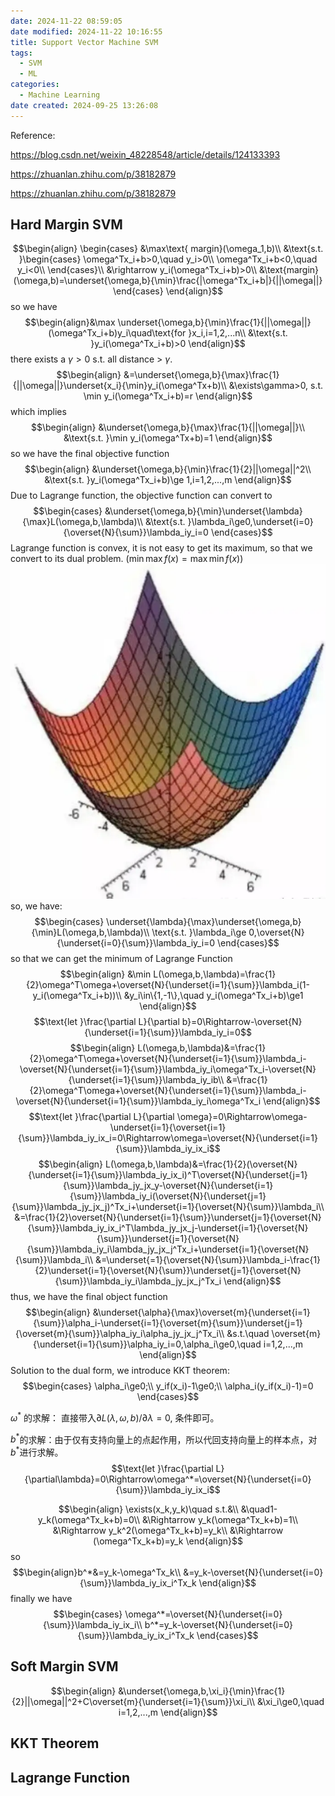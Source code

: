 ```yaml
---
date: 2024-11-22 08:59:05
date modified: 2024-11-22 10:16:55
title: Support Vector Machine SVM
tags:
  - SVM
  - ML
categories:
  - Machine Learning
date created: 2024-09-25 13:26:08
---
```

Reference:

https://blog.csdn.net/weixin_48228548/article/details/124133393

https://zhuanlan.zhihu.com/p/38182879

https://zhuanlan.zhihu.com/p/38182879

<!--more-->

## Hard Margin SVM
$$\begin{align}
\begin{cases}
&\max\text{ margin}(\omega_1,b)\\
&\text{s.t. }\begin{cases}
\omega^Tx_i+b>0,\quad y_i>0\\
\omega^Tx_i+b<0,\quad y_i<0\\
\end{cases}\\
&\rightarrow y_i(\omega^Tx_i+b)>0\\
&\text{margin}(\omega,b)=\underset{\omega,b}{\min}\frac{|\omega^Tx_i+b|}{||\omega||}
\end{cases}
\end{align}$$
so we have 
$$\begin{align}&\max \underset{\omega,b}{\min}\frac{1}{||\omega||}(\omega^Tx_i+b)y_i\quad\text{for }x_i,i=1,2,...n\\
&\text{s.t. }y_i(\omega^Tx_i+b)>0
\end{align}$$
there exists a $\gamma>0$ s.t. all distance > $\gamma$.
$$\begin{align}
&=\underset{\omega,b}{\max}\frac{1}{||\omega||}\underset{x_i}{\min}y_i(\omega^Tx+b)\\ 
&\exists\gamma>0, s.t. \min y_i(\omega^Tx_i+b)=r
\end{align}$$
which implies
$$\begin{align}
&\underset{\omega,b}{\max}\frac{1}{||\omega||}\\
&\text{s.t. }\min y_i(\omega^Tx+b)=1
\end{align}$$
so we have the final objective function
$$\begin{align}
&\underset{\omega,b}{\min}\frac{1}{2}||\omega||^2\\
&\text{s.t. }y_i(\omega^Tx_i+b)\ge 1,i=1,2,...,m
\end{align}$$
Due to Lagrange function, the objective function can convert to
$$\begin{cases}
&\underset{\omega,b}{\min}\underset{\lambda}{\max}L(\omega,b,\lambda)\\ 
&\text{s.t. }\lambda_i\ge0,\underset{i=0}{\overset{N}{\sum}}\lambda_iy_i=0
\end{cases}$$
Lagrange function is convex, it is not easy to get its maximum, so that we convert to its dual problem. ($\min\max f(x)=\max\min f(x)$)
![image](https://github.com/amor-mio-de-mi-vida/picx-images-hosting/raw/master/其他/image.9gwlovpb01.webp)
so, we have:
$$\begin{cases}
\underset{\lambda}{\max}\underset{\omega,b}{\min}L(\omega,b,\lambda)\\
\text{s.t. }\lambda_i\ge 0,\overset{N}{\underset{i=0}{\sum}}\lambda_iy_i=0
\end{cases}$$
so that we can get the minimum of Lagrange Function
$$\begin{align}
&\min L(\omega,b,\lambda)=\frac{1}{2}\omega^T\omega+\overset{N}{\underset{i=1}{\sum}}\lambda_i(1-y_i(\omega^Tx_i+b))\\
&y_i\in\{1,-1\},\quad y_i(\omega^Tx_i+b)\ge1
\end{align}$$
$$\text{let }\frac{\partial L}{\partial b}=0\Rightarrow-\overset{N}{\underset{i=1}{\sum}}\lambda_iy_i=0$$
$$\begin{align}
L(\omega,b,\lambda)&=\frac{1}{2}\omega^T\omega+\overset{N}{\underset{i=1}{\sum}}\lambda_i-\overset{N}{\underset{i=1}{\sum}}\lambda_iy_i\omega^Tx_i-\overset{N}{\underset{i=1}{\sum}}\lambda_iy_ib\\
&=\frac{1}{2}\omega^T\omega+\overset{N}{\underset{i=1}{\sum}}\lambda_i-\overset{N}{\underset{i=1}{\sum}}\lambda_iy_i\omega^Tx_i
\end{align}$$
$$\text{let }\frac{\partial L}{\partial \omega}=0\Rightarrow\omega-\underset{i=1}{\overset{i=1}{\sum}}\lambda_iy_ix_i=0\Rightarrow\omega=\overset{N}{\underset{i=1}{\sum}}\lambda_iy_ix_i$$
$$\begin{align}
L(\omega,b,\lambda)&=\frac{1}{2}(\overset{N}{\underset{i=1}{\sum}}\lambda_iy_ix_i)^T\overset{N}{\underset{j=1}{\sum}}\lambda_jy_jx_y-\overset{N}{\underset{i=1}{\sum}}\lambda_iy_i(\overset{N}{\underset{j=1}{\sum}}\lambda_jy_jx_j)^Tx_i+\underset{i=1}{\overset{N}{\sum}}\lambda_i\\
&=\frac{1}{2}\overset{N}{\underset{i=1}{\sum}}\underset{j=1}{\overset{N}{\sum}}\lambda_iy_ix_i^T\lambda_jy_jx_j-\underset{i=1}{\overset{N}{\sum}}\underset{j=1}{\overset{N}{\sum}}\lambda_iy_i\lambda_jy_jx_j^Tx_i+\underset{i=1}{\overset{N}{\sum}}\lambda_i\\
&=\underset{=1}{\overset{N}{\sum}}\lambda_i-\frac{1}{2}\underset{i=1}{\overset{N}{\sum}}\underset{j=1}{\overset{N}{\sum}}\lambda_iy_i\lambda_jy_jx_j^Tx_i
\end{align}$$
thus, we have the final object function
$$\begin{align}
&\underset{\alpha}{\max}\overset{m}{\underset{i=1}{\sum}}\alpha_i-\underset{i=1}{\overset{m}{\sum}}\underset{j=1}{\overset{m}{\sum}}\alpha_iy_i\alpha_jy_jx_j^Tx_i\\
&s.t.\quad \overset{m}{\underset{i=1}{\sum}}\alpha_iy_i=0,\alpha_i\ge0,\quad i=1,2,...,m
\end{align}$$
Solution to the dual form, we introduce KKT theorem:
$$\begin{cases}
\alpha_i\ge0;\\
y_if(x_i)-1\ge0;\\
\alpha_i(y_if(x_i)-1)=0
\end{cases}$$

$\omega^*$ 的求解： 直接带入$\partial L(\lambda,\omega,b)/\partial\lambda=0$, 条件即可。

$b^*$的求解：由于仅有支持向量上的点起作用，所以代回支持向量上的样本点，对$b^*$进行求解。
$$\text{let }\frac{\partial L}{\partial\lambda}=0\Rightarrow\omega^*=\overset{N}{\underset{i=0}{\sum}}\lambda_iy_ix_i$$

$$\begin{align}
\exists(x_k,y_k)\quad s.t.&\\
&\quad1-y_k(\omega^Tx_k+b)=0\\
&\Rightarrow y_k(\omega^Tx_k+b)=1\\
&\Rightarrow y_k^2(\omega^Tx_k+b)=y_k\\
&\Rightarrow (\omega^Tx_k+b)=y_k
\end{align}$$
so 
$$\begin{align}b^*&=y_k-\omega^Tx_k\\
&=y_k-\overset{N}{\underset{i=0}{\sum}}\lambda_iy_ix_i^Tx_k
\end{align}$$
finally we have
$$\begin{cases}
\omega^*=\overset{N}{\underset{i=0}{\sum}}\lambda_iy_ix_i\\
b^*=y_k-\overset{N}{\underset{i=0}{\sum}}\lambda_iy_ix_i^Tx_k
\end{cases}$$

## Soft Margin SVM

$$\begin{align}
&\underset{\omega,b,\xi_i}{\min}\frac{1}{2}||\omega||^2+C\overset{m}{\underset{i=1}{\sum}}\xi_i\\
&\xi_i\ge0,\quad i=1,2,...,m
\end{align}$$


## KKT Theorem


## Lagrange Function






